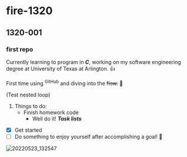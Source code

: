 # fire-1320
## 1320-001
### **first repo**

Currently learning to program in **_C_**, working on my software engineering degree at University of Texas at Arlington.
👍

First time using <sup>GitHub</sup> and diving into the ~~flow.~~ 🤖

(Test nested loop)
1. Things to do:
   - Finish homework code
     - Well do it!
**_Task lists_**
- [x] Get started
- [ ] Do something to enjoy yourself after accomplishing a goal! :tada:

![20220523_132547](https://user-images.githubusercontent.com/112142190/191875669-d8c63ba1-2d9e-40d3-abd0-b262f9d6648e.jpg)
